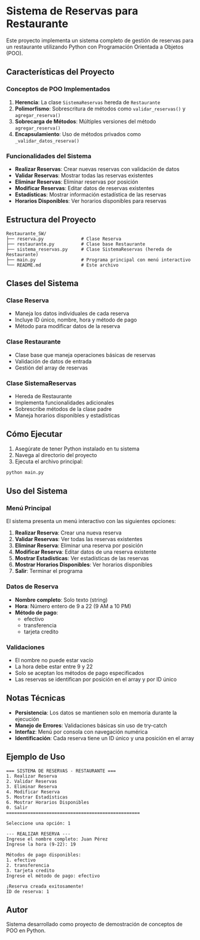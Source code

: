 # Sistema de Reservas para Restaurante

Este proyecto implementa un sistema completo de gestión de reservas para un restaurante utilizando Python con Programación Orientada a Objetos (POO).

## Características del Proyecto

### Conceptos de POO Implementados

1. **Herencia**: La clase `SistemaReservas` hereda de `Restaurante`
2. **Polimorfismo**: Sobrescritura de métodos como `validar_reservas()` y `agregar_reserva()`
3. **Sobrecarga de Métodos**: Múltiples versiones del método `agregar_reserva()`
4. **Encapsulamiento**: Uso de métodos privados como `_validar_datos_reserva()`

### Funcionalidades del Sistema

- **Realizar Reservas**: Crear nuevas reservas con validación de datos
- **Validar Reservas**: Mostrar todas las reservas existentes
- **Eliminar Reservas**: Eliminar reservas por posición
- **Modificar Reservas**: Editar datos de reservas existentes
- **Estadísticas**: Mostrar información estadística de las reservas
- **Horarios Disponibles**: Ver horarios disponibles para reservas

## Estructura del Proyecto

```
Restaurante_SW/
├── reserva.py              # Clase Reserva
├── restaurante.py          # Clase base Restaurante
├── sistema_reservas.py     # Clase SistemaReservas (hereda de Restaurante)
├── main.py                 # Programa principal con menú interactivo
└── README.md               # Este archivo
```

## Clases del Sistema

### Clase Reserva
- Maneja los datos individuales de cada reserva
- Incluye ID único, nombre, hora y método de pago
- Método para modificar datos de la reserva

### Clase Restaurante
- Clase base que maneja operaciones básicas de reservas
- Validación de datos de entrada
- Gestión del array de reservas

### Clase SistemaReservas
- Hereda de Restaurante
- Implementa funcionalidades adicionales
- Sobrescribe métodos de la clase padre
- Maneja horarios disponibles y estadísticas

## Cómo Ejecutar

1. Asegúrate de tener Python instalado en tu sistema
2. Navega al directorio del proyecto
3. Ejecuta el archivo principal:

```bash
python main.py
```

## Uso del Sistema

### Menú Principal
El sistema presenta un menú interactivo con las siguientes opciones:

1. **Realizar Reserva**: Crear una nueva reserva
2. **Validar Reservas**: Ver todas las reservas existentes
3. **Eliminar Reserva**: Eliminar una reserva por posición
4. **Modificar Reserva**: Editar datos de una reserva existente
5. **Mostrar Estadísticas**: Ver estadísticas de las reservas
6. **Mostrar Horarios Disponibles**: Ver horarios disponibles
0. **Salir**: Terminar el programa

### Datos de Reserva

- **Nombre completo**: Solo texto (string)
- **Hora**: Número entero de 9 a 22 (9 AM a 10 PM)
- **Método de pago**: 
  - efectivo
  - transferencia
  - tarjeta credito

### Validaciones

- El nombre no puede estar vacío
- La hora debe estar entre 9 y 22
- Solo se aceptan los métodos de pago especificados
- Las reservas se identifican por posición en el array y por ID único

## Notas Técnicas

- **Persistencia**: Los datos se mantienen solo en memoria durante la ejecución
- **Manejo de Errores**: Validaciones básicas sin uso de try-catch
- **Interfaz**: Menú por consola con navegación numérica
- **Identificación**: Cada reserva tiene un ID único y una posición en el array

## Ejemplo de Uso

```
=== SISTEMA DE RESERVAS - RESTAURANTE ===
1. Realizar Reserva
2. Validar Reservas
3. Eliminar Reserva
4. Modificar Reserva
5. Mostrar Estadísticas
6. Mostrar Horarios Disponibles
0. Salir
==================================================

Seleccione una opción: 1

--- REALIZAR RESERVA ---
Ingrese el nombre completo: Juan Pérez
Ingrese la hora (9-22): 19

Métodos de pago disponibles:
1. efectivo
2. transferencia
3. tarjeta credito
Ingrese el método de pago: efectivo

¡Reserva creada exitosamente!
ID de reserva: 1
```

## Autor

Sistema desarrollado como proyecto de demostración de conceptos de POO en Python.

